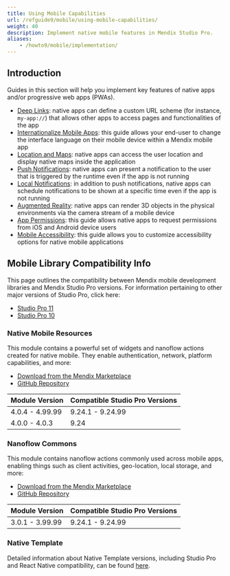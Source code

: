 ```yaml
---
title: Using Mobile Capabilities
url: /refguide9/mobile/using-mobile-capabilities/
weight: 40
description: Implement native mobile features in Mendix Studio Pro.
aliases:
    - /howto9/mobile/implementation/
---
```


## Introduction

Guides in this section will help you implement key features of native apps and/or progressive web apps (PWAs).

* [Deep Links](/refguide9/mobile/using-mobile-capabilities/deep-links/): native apps can define a custom URL scheme (for instance, `my-app://`) that allows other apps to access pages and functionalities of the app
* [Internationalize Mobile Apps](/refguide9/mobile/using-mobile-capabilities/native-language-change/): this guide allows your end-user to change the interface language on their mobile device within a Mendix mobile app
* [Location and Maps](/refguide9/mobile/using-mobile-capabilities/location-and-maps/): native apps can access the user location and display native maps inside the application
* [Push Notifications](/refguide9/mobile/using-mobile-capabilities/push-notifications/): native apps can present a notification to the user that is triggered by the runtime even if the app is not running
* [Local Notifications](/refguide9/mobile/using-mobile-capabilities/location-and-maps/): in addition to push notifications, native apps can schedule notifications to be shown at a specific time even if the app is not running
* [Augmented Reality](/refguide9/mobile/using-mobile-capabilities/augmented-reality/): native apps can render 3D objects in the physical environments via the camera stream of a mobile device
* [App Permissions](/refguide9/mobile/using-mobile-capabilities/generic-permission-action/): this guide allows native apps to request permissions from iOS and Android device users
* [Mobile Accessibility](/refguide9/mobile/using-mobile-capabilities/mobile-accessibility/): this guide allows you to customize accessibility options for native mobile applications

## Mobile Library Compatibility Info

This page outlines the compatibility between Mendix mobile development libraries and Mendix Studio Pro versions. For information pertaining to other major versions of Studio Pro, click here:

* [Studio Pro 11](/refguide/mobile/using-mobile-capabilities/)
* [Studio Pro 10](/refguide10/mobile/using-mobile-capabilities/)

### Native Mobile Resources

This module contains a powerful set of widgets and nanoflow actions created for native mobile. They enable authentication, network, platform capabilities, and more:

* [Download from the Mendix Marketplace](https://marketplace.mendix.com/link/component/109513)
* [GitHub Repository](https://github.com/mendix/native-widgets)

| Module Version  | Compatible Studio Pro Versions |
| --------------- | ------------------------------ |
| 4.0.4 - 4.99.99 | 9.24.1 - 9.24.99               |
| 4.0.0 - 4.0.3   | 9.24                           |

### Nanoflow Commons

This module contains nanoflow actions commonly used across mobile apps, enabling things such as client activities, geo-location, local storage, and more:

* [Download from the Mendix Marketplace](https://marketplace.mendix.com/link/component/109515)
* [GitHub Repository](https://github.com/mendix/native-widgets)

| Module Version  | Compatible Studio Pro Versions |
| --------------- | ------------------------------ |
| 3.0.1 - 3.99.99 | 9.24.1 - 9.24.99               |

### Native Template

Detailed information about Native Template versions, including Studio Pro and React Native compatibility, can be found [here](https://mendix.github.io/native-template/version-compatibility/version-compatibility.html).
